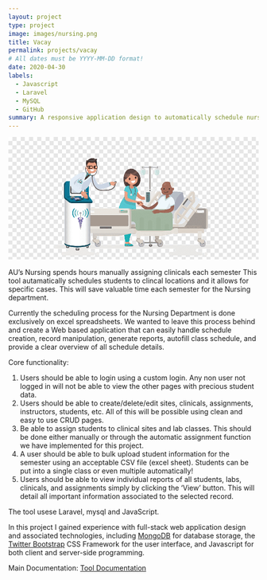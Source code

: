 ```yaml
---
layout: project
type: project
image: images/nursing.png
title: Vacay
permalink: projects/vacay
# All dates must be YYYY-MM-DD format!
date: 2020-04-30
labels:
  - Javascript
  - Laravel
  - MySQL
  - GitHub
summary: A responsive application design to automatically schedule nursing students.
---
```


<img class="ui medium right floated rounded image" src="../images/nursing.png">

AU’s Nursing spends hours manually assigning clinicals each semester
This tool  autamatically schedules students to clincal locations and it allows for specific cases.
This will save valuable time each semester for the Nursing department.

Currently the scheduling process for the Nursing Department is done exclusively on excel spreadsheets. We wanted to leave this process behind and create a Web based application that can easily handle schedule creation, record manipulation, generate reports, autofill class schedule, and provide a clear overview of all schedule details. 

Core functionality:
<ol>
  <li>
    Users should be able to login using a custom login. Any non user not logged in will not be able to view the other pages with precious student data.
  </li><li>
  Users should be able to create/delete/edit sites, clinicals, assignments, instructors, students, etc. All of this will be possible using clean and easy to use CRUD pages.
</li><li>Be able to assign students to clinical sites and lab classes. This should be done either manually or through the automatic assignment function we have implemented for this project.
</li><li>A user should be able to bulk upload student information for the semester using an acceptable CSV file (excel sheet). Students can be put into a single class or even multiple automatically!
</li><li>Users should be able to view individual reports of all students, labs, clinicals, and assignments simply by clicking the ‘View’ button. This will detail all important information associated to the selected record. 
</li></ol>

The tool usese Laravel, mysql and JavaScript.

In this project I gained experience with full-stack web application design and associated technologies, including [MongoDB](http://mongodb.com) for database storage, the [Twitter Bootstrap](http://getbootstrap.com/) CSS Framework for the user interface, and Javascript for both client and server-side programming. 
 
Main Documentation: <a href="https://docs.google.com/document/d/1A81BZKhSDrkUNhHy4P1q_K3bNwyQrbsJv1YrVKFPFI0/edit"></i>Tool Documentation</a>
